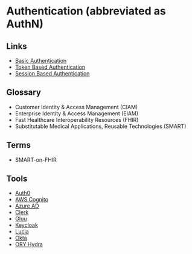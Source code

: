 # Authentication (abbreviated as AuthN)

## Links

- [Basic Authentication](https://roadmap.sh/guides/basic-authentication)
- [Token Based Authentication](https://roadmap.sh/guides/token-authentication)
- [Session Based Authentication](https://roadmap.sh/guides/session-authentication)

## Glossary

- Customer Identity & Access Management (CIAM)
- Enterprise Identity & Access Management (EIAM)
- Fast Healthcare Interoperability Resources (FHIR)
- Substitutable Medical Applications, Reusable Technologies (SMART)

## Terms

- SMART-on-FHIR

## Tools

- [Auth0](https://auth0.com)
- [AWS Cognito](/aws/aws-cognito.md)
- [Azure AD](https://azure.microsoft.com/en-us/services/active-directory/)
- [Clerk](/clerk/README.md)
- [Gluu](https://gluu.org/)
- [Keycloak](/keycloak/README.md)
- [Lucia](/lucia/README.md)
- [Okta](https://okta.com)
- [ORY Hydra](ory-hydra.md)

<!--
https://kinde.com
https://github.com/stack-auth/stack
-->
